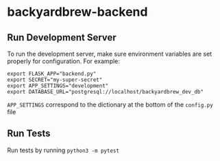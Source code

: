 # backyardbrew-backend

## Run Development Server
To run the development server, make sure environment variables are set properly for configuration. For example:
```
export FLASK_APP="backend.py"
export SECRET="my-super-secret"
export APP_SETTINGS="development"
export DATABASE_URL="postgresql://localhost/backyardbrew_dev_db"
```
`APP_SETTINGS` correspond to the dictionary at the bottom of the `config.py` file

## Run Tests
Run tests by running `python3 -m pytest`
